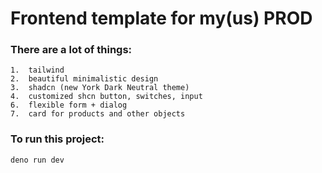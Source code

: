 # Frontend template for my(us) PROD

### There are a lot of things:
	1.  tailwind
	2.  beautiful minimalistic design
	3.  shadcn (new York Dark Neutral theme)
	4.  customized shcn button, switches, input
	6.  flexible form + dialog
	7.  card for products and other objects

### To run this project:

```
deno run dev
```
